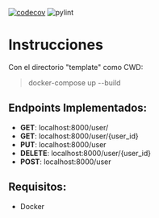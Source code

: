 [![codecov](https://codecov.io/gh/taller-II-2023-q1-g8/TemplateFastAPI/branch/master/graph/badge.svg?token=CM3FJKHBQ0)](https://codecov.io/gh/taller-II-2023-q1-g8/TemplateFastAPI)
![pylint](https://github.com/taller-II-2023-q1-g8/TemplateFastAPI/workflows/pylint.yml/badge.svg)
# Instrucciones
Con el directorio "template" como CWD:
> docker-compose up --build

## Endpoints Implementados:
- **GET**: localhost:8000/user/
- **GET**: localhost:8000/user/{user_id}
- **PUT**: localhost:8000/user
- **DELETE**: localhost:8000/user/{user_id}
- **POST**: localhost:8000/user

## Requisitos:
- Docker
